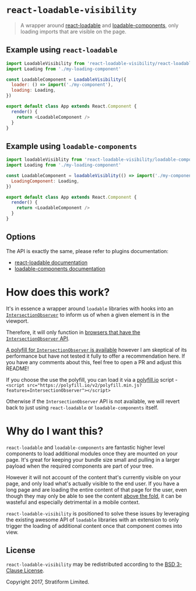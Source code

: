 # `react-loadable-visibility`

> A wrapper around [react-loadable](https://github.com/thejameskyle/react-loadable) and [loadable-components](https://github.com/smooth-code/loadable-components), only loading imports that are visible on the page.

## Example using `react-loadable`

```js
import LoadableVisibility from 'react-loadable-visibility/react-loadable'
import Loading from './my-loading-component'

const LoadableComponent = LoadableVisibility({
  loader: () => import('./my-component'),
  loading: Loading,
})

export default class App extends React.Component {
  render() {
    return <LoadableComponent />
  }
}
```

## Example using `loadable-components`

```js
import loadableVisiblity from 'react-loadable-visibility/loadable-components'
import Loading from './my-loading-component'

const LoadableComponent = loadableVisiblity(() => import('./my-component'), {
  LoadingComponent: Loading,
})

export default class App extends React.Component {
  render() {
    return <LoadableComponent />
  }
}
```

## Options

The API is exactly the same, please refer to plugins documentation:

- [react-loadable documentation](https://github.com/thejameskyle/react-loadable#guide)
- [loadable-components documentation](https://github.com/smooth-code/loadable-components#getting-started)

# How does this work?

It's in essence a wrapper around `loadable` libraries with hooks into an [`IntersectionObserver`](https://developer.mozilla.org/en-US/docs/Web/API/Intersection_Observer_API) to inform us of when a given element is in the viewport.

Therefore, it will only function in [browsers that have the `IntersectionObserver` API](http://caniuse.com/#feat=intersectionobserver).

[A polyfill for `IntersectionObserver` is available](https://github.com/WICG/IntersectionObserver/tree/gh-pages/polyfill) however I am skeptical of its performance but have not tested it fully to offer a recommendation here. If you have any comments about this, feel free to open a PR and adjust this README!

If you choose the use the polyfill, you can load it via a [polyfill.io](https://cdn.polyfill.io/v2/docs/) script - `<script src="https://polyfill.io/v2/polyfill.min.js?features=IntersectionObserver"></script>`

Otherwise if the `IntersectionObserver` API is not available, we will revert back to just using `react-loadable` or `loadable-components` itself.

# Why do I want this?

`react-loadable` and `loadable-components` are fantastic higher level components to load additional modules once they are mounted on your page. It's great for keeping your bundle size small and pulling in a larger payload when the required components are part of your tree.

However it will not account of the content that's currently visible on your page, and only load what's actually visible to the end user. If you have a long page and are loading the entire content of that page for the user, even though they may only be able to see the content [above the fold](https://www.optimizely.com/optimization-glossary/above-the-fold/), it can be wasteful and especially detrimental in a mobile context.

`react-loadable-visibility` is positioned to solve these issues by leveraging the existing awesome API of `loadable` libraries with an extension to only trigger the loading of additional content once that component comes into view.

## License

`react-loadable-visibility` may be redistributed according to the [BSD 3-Clause License](LICENSE).

Copyright 2017, Stratiform Limited.
